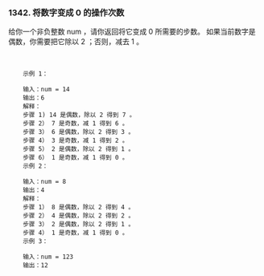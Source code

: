 ### 1342. 将数字变成 0 的操作次数


给你一个非负整数 num ，请你返回将它变成 0 所需要的步数。 如果当前数字是偶数，你需要把它除以 2 ；否则，减去 1 。

 
```
    示例 1：
    
    输入：num = 14
    输出：6
    解释：
    步骤 1) 14 是偶数，除以 2 得到 7 。
    步骤 2） 7 是奇数，减 1 得到 6 。
    步骤 3） 6 是偶数，除以 2 得到 3 。
    步骤 4） 3 是奇数，减 1 得到 2 。
    步骤 5） 2 是偶数，除以 2 得到 1 。
    步骤 6） 1 是奇数，减 1 得到 0 。
    示例 2：
    
    输入：num = 8
    输出：4
    解释：
    步骤 1） 8 是偶数，除以 2 得到 4 。
    步骤 2） 4 是偶数，除以 2 得到 2 。
    步骤 3） 2 是偶数，除以 2 得到 1 。
    步骤 4） 1 是奇数，减 1 得到 0 。
    示例 3：
    
    输入：num = 123
    输出：12

```